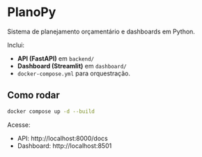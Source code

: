 # PlanoPy

Sistema de planejamento orçamentário e dashboards em Python.

Inclui:
- **API (FastAPI)** em `backend/`
- **Dashboard (Streamlit)** em `dashboard/`
- `docker-compose.yml` para orquestração.

## Como rodar
```bash
docker compose up -d --build
```
Acesse:
- API: http://localhost:8000/docs
- Dashboard: http://localhost:8501
